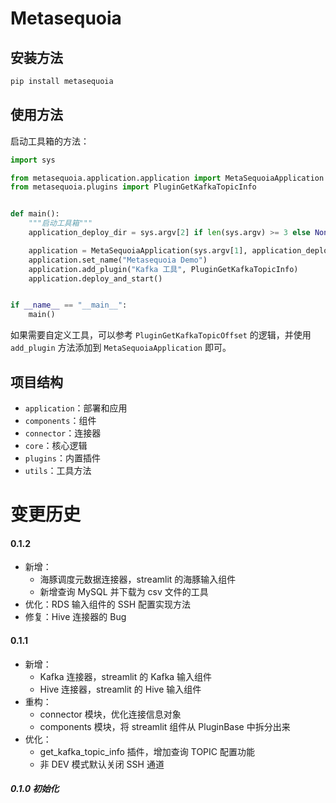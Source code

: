 # Metasequoia

## 安装方法

```bash
pip install metasequoia
```

## 使用方法

启动工具箱的方法：

```python
import sys

from metasequoia.application.application import MetaSequoiaApplication
from metasequoia.plugins import PluginGetKafkaTopicInfo


def main():
    """启动工具箱"""
    application_deploy_dir = sys.argv[2] if len(sys.argv) >= 3 else None

    application = MetaSequoiaApplication(sys.argv[1], application_deploy_dir)
    application.set_name("Metasequoia Demo")
    application.add_plugin("Kafka 工具", PluginGetKafkaTopicInfo)
    application.deploy_and_start()


if __name__ == "__main__":
    main()
```

如果需要自定义工具，可以参考 `PluginGetKafkaTopicOffset` 的逻辑，并使用 `add_plugin` 方法添加到 `MetaSequoiaApplication`
即可。

## 项目结构

- `application`：部署和应用
- `components`：组件
- `connector`：连接器
- `core`：核心逻辑
- `plugins`：内置插件
- `utils`：工具方法

# 变更历史

#### 0.1.2

- 新增：
    - 海豚调度元数据连接器，streamlit 的海豚输入组件
    - 新增查询 MySQL 并下载为 csv 文件的工具
- 优化：RDS 输入组件的 SSH 配置实现方法
- 修复：Hive 连接器的 Bug

#### 0.1.1

- 新增：
    - Kafka 连接器，streamlit 的 Kafka 输入组件
    - Hive 连接器，streamlit 的 Hive 输入组件
- 重构：
    - connector 模块，优化连接信息对象
    - components 模块，将 streamlit 组件从 PluginBase 中拆分出来
- 优化：
    - get_kafka_topic_info 插件，增加查询 TOPIC 配置功能
    - 非 DEV 模式默认关闭 SSH 通道

##### 0.1.0 初始化